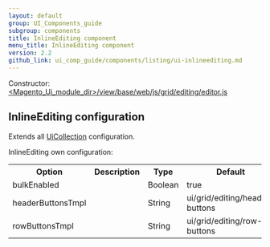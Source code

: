 ```yaml
---
layout: default
group: UI_Components_guide
subgroup: components
title: InlineEditing component
menu_title: InlineEditing component
version: 2.2
github_link: ui_comp_guide/components/listing/ui-inlineediting.md
---
```



Constructor: [<Magento_Ui_module_dir>/view/base/web/js/grid/editing/editor.js]({{site.mage2200url}}app/code/Magento/Ui/view/base/web/js/grid/editing/editor.js)

## InlineEditing configuration

Extends all [UiCollection]({{page.baseurl}}ui_comp_guide/concepts/ui_comp_uicollection_concept.html) configuration.

InlineEditing own configuration:
<table>
  <tr>
    <th>Option</th>
    <th>Description</th>
    <th>Type</th>
    <th>Default</th>
  </tr>
  <tr>
    <td>bulkEnabled</td>
    <td></td>
    <td>Boolean</td>
    <td>true</td>
  </tr>
  <tr>
    <td>headerButtonsTmpl</td>
    <td></td>
    <td>String</td>
    <td>ui/grid/editing/header-buttons</td>
  </tr>
  <tr>
    <td>rowButtonsTmpl</td>
    <td></td>
    <td>String</td>
    <td>ui/grid/editing/row-buttons</td>
  </tr>
</table>